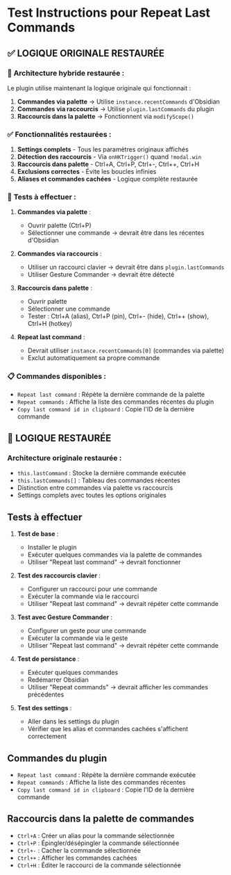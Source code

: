 # Test Instructions pour Repeat Last Commands

## ✅ LOGIQUE ORIGINALE RESTAURÉE

### 🔧 **Architecture hybride restaurée :**

Le plugin utilise maintenant la logique originale qui fonctionnait :

1. **Commandes via palette** → Utilise `instance.recentCommands` d'Obsidian
2. **Commandes via raccourcis** → Utilise `plugin.lastCommands` du plugin
3. **Raccourcis dans la palette** → Fonctionnent via `modifyScope()`

### ✅ **Fonctionnalités restaurées :**

1. **Settings complets** - Tous les paramètres originaux affichés
2. **Détection des raccourcis** - Via `onHKTrigger()` quand `!modal.win`
3. **Raccourcis dans palette** - Ctrl+A, Ctrl+P, Ctrl+-, Ctrl++, Ctrl+H
4. **Exclusions correctes** - Évite les boucles infinies
5. **Aliases et commandes cachées** - Logique complète restaurée

### 🧪 **Tests à effectuer :**

1. **Commandes via palette** :

   - Ouvrir palette (Ctrl+P)
   - Sélectionner une commande → devrait être dans les récentes d'Obsidian

2. **Commandes via raccourcis** :

   - Utiliser un raccourci clavier → devrait être dans `plugin.lastCommands`
   - Utiliser Gesture Commander → devrait être détecté

3. **Raccourcis dans palette** :

   - Ouvrir palette
   - Sélectionner une commande
   - Tester : Ctrl+A (alias), Ctrl+P (pin), Ctrl+- (hide), Ctrl++ (show), Ctrl+H (hotkey)

4. **Repeat last command** :
   - Devrait utiliser `instance.recentCommands[0]` (commandes via palette)
   - Exclut automatiquement sa propre commande

### 📋 **Commandes disponibles :**

- `Repeat last command` : Répète la dernière commande de la palette
- `Repeat commands` : Affiche la liste des commandes récentes du plugin
- `Copy last command id in clipboard` : Copie l'ID de la dernière commande

## 🔧 LOGIQUE RESTAURÉE

### Architecture originale restaurée :

- `this.lastCommand` : Stocke la dernière commande exécutée
- `this.lastCommands[]` : Tableau des commandes récentes
- Distinction entre commandes via palette vs raccourcis
- Settings complets avec toutes les options originales

## Tests à effectuer

1. **Test de base** :

   - Installer le plugin
   - Exécuter quelques commandes via la palette de commandes
   - Utiliser "Repeat last command" → devrait fonctionner

2. **Test des raccourcis clavier** :

   - Configurer un raccourci pour une commande
   - Exécuter la commande via le raccourci
   - Utiliser "Repeat last command" → devrait répéter cette commande

3. **Test avec Gesture Commander** :

   - Configurer un geste pour une commande
   - Exécuter la commande via le geste
   - Utiliser "Repeat last command" → devrait répéter cette commande

4. **Test de persistance** :

   - Exécuter quelques commandes
   - Redémarrer Obsidian
   - Utiliser "Repeat commands" → devrait afficher les commandes précédentes

5. **Test des settings** :
   - Aller dans les settings du plugin
   - Vérifier que les alias et commandes cachées s'affichent correctement

## Commandes du plugin

- `Repeat last command` : Répète la dernière commande exécutée
- `Repeat commands` : Affiche la liste des commandes récentes
- `Copy last command id in clipboard` : Copie l'ID de la dernière commande

## Raccourcis dans la palette de commandes

- `Ctrl+A` : Créer un alias pour la commande sélectionnée
- `Ctrl+P` : Épingler/désépingler la commande sélectionnée
- `Ctrl+-` : Cacher la commande sélectionnée
- `Ctrl++` : Afficher les commandes cachées
- `Ctrl+H` : Éditer le raccourci de la commande sélectionnée
